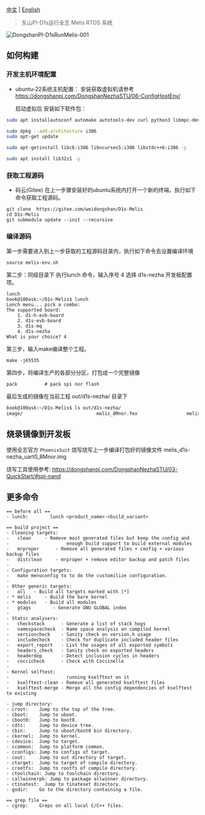 [中文](README_CN.md) | [English](README.md)

> 东山PI-D1s运行全志 Melis RTOS 系统

![DongshanPI-D1sRunMelis-001](https://cdn.staticaly.com/gh/DongshanPI/Docs-Photos@master/DongshanPI-D1sRunMelis-001.jpg)


## 如何构建

### 开发主机环境配置		

* ubuntu-22系统主机配置： 安装获取虚拟机请参考 https://dongshanpi.com/DongshanNezhaSTU/06-ConfigHostEnv/

  启动虚拟后 安装如下软件包：

```bash
sudo apt installautoconf automake autotools-dev curl python3 libmpc-dev libmpfr-dev libgmp-dev gawk build-essential bison flex texinfo gperf libtool patchutils bc zlib1g-dev libexpat-dev

sudo dpkg --add-architecture i386
sudo apt-get update

sudo apt-getinstall libc6:i386 libncurses5:i386 libstdc++6:i386 -y

sudo apt install lib32z1 -y
```



### 获取工程源码

* 码云(Gitee)
  在上一步骤安装好的ubuntu系统内打开一个新的终端，执行如下命令获取工程源码。

```ba
git clone  https://gitee.com/weidongshan/D1s-Melis
cd D1s-Melis 
git submodule update --init --recursive
```



### 编译源码

第一步需要进入到上一步获取的工程源码目录内，执行如下命令去设置编译环境

```shell
source melis-env.sh
```

第二步：同级目录下 执行lunch 命令，输入序号 4  选择  d1s-nezha 开发板配置项。

```shell
lunch
book@100ask:~/D1s-Melis$ lunch
Lunch menu... pick a combo:
The supported board:
    1. d1-h-evb-board
    2. d1s-evb-board
    3. d1s-mq
    4. d1s-nezha
What is your choice? 4

```

第三步，输入make编译整个工程。
```shell
make -j65535
```

第四步，将编译生产的各部分分区，打包成一个完整镜像
```shell
pack          # pack spi nor flash
```

最后生成的镜像在当前工程 out/d1s-nezha/ 目录下

```bash 
book@100ask:~/D1s-Melis$ ls out/d1s-nezha/
image/                           melis_8Mnor.fex                  melis_d1s-nezha_uart0_8Mnor.img
```

## 烧录镜像到开发板

使用全志官方 `PhoenixSuit` 烧写烧写上一步编译打包好的镜像文件   melis_d1s-nezha_uart0_8Mnor.img  

烧写工具使用参考: https://dongshanpi.com/DongshanNezhaSTU/03-QuickStart/#spi-nand




## 更多命令
```
== before all ==
- lunch:        lunch <product_name>-<build_variant>

== build project ==
- Cleaning targets:
-   clean	  - Remove most generated files but keep the config and
-                     enough build support to build external modules
-   mrproper	  - Remove all generated files + config + various backup files
-   distclean	  - mrproper + remove editor backup and patch files
-
- Configuration targets:
-   make menuconfig to to do the customilize configuration.
-
- Other generic targets:
-   all	  - Build all targets marked with [*]
- * melis	  - Build the bare kernel
- * modules	  - Build all modules
-   gtags        - Generate GNU GLOBAL index
-
- Static analysers:
-   checkstack      - Generate a list of stack hogs
-   namespacecheck  - Name space analysis on compiled kernel
-   versioncheck    - Sanity check on version.h usage
-   includecheck    - Check for duplicate included header files
-   export_report   - List the usages of all exported symbols
-   headers_check   - Sanity check on exported headers
-   headerdep       - Detect inclusion cycles in headers
-   coccicheck      - Check with Coccinelle
-
- Kernel selftest:
-                     running kselftest on it
-   kselftest-clean - Remove all generated kselftest files
-   kselftest-merge - Merge all the config dependencies of kselftest to existing

- jump directory:
- croot:    Jump to the top of the tree.
- cboot:    Jump to uboot.
- cboot0:   Jump to boot0.
- cdts:     Jump to device tree.
- cbin:     Jump to uboot/boot0 bin directory.
- ckernel:  Jump to kernel.
- cdevice:  Jump to target.
- ccommon:  Jump to platform common.
- cconfigs: Jump to configs of target.
- cout:     Jump to out directory of target.
- ctarget:  Jump to target of compile directory.
- crootfs:  Jump to rootfs of compile directory.
- ctoolchain: Jump to toolchain directory.
- callwinnerpk: Jump to package allwinner directory.
- ctinatest:  Jump to tinateset directory.
- godir:    Go to the directory containing a file.

== grep file ==
- cgrep:    Greps on all local C/C++ files.
```
